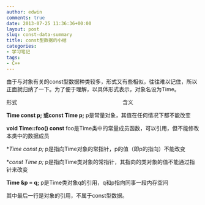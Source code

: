 ```yaml
---
author: edwin
comments: true
date: 2013-07-25 11:36:36+00:00
layout: post
slug: const-data-summary
title: const型数据的小结
categories:
- 学习笔记
tags:
- C++
---
```




由于与对象有关的const型数据种类较多，形式又有些相似，往往难以记住，所以正面就归纳了一下。为了便于理解，以具体形式表示，对象名设为Time。

<!--more-->


形式                                                                      含义


**Time const p; 或const Time p;**
	p是常量对象，其值在任何情况下都不能改变


**void Time::foo() const**
	foo是Time类中的常量成员函数，可以引用，但不能修改本类中的数据成员


**Time *const p;**
	p是指向Time对象的常指针，p的值（即p的指向）不能改变


**const Time *p;**
	p是指向Time类对象的常指针，其指向的类对象的值不能通过指针来改变


**Time &p = q;**
	p是Time类对象q的引用，q和p指向同事一段内存空间


其中最后一行是对象的引用，不属于const型数据。
